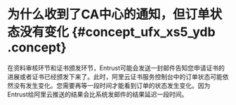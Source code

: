 # 为什么收到了CA中心的通知，但订单状态没有变化 {#concept_ufx_xs5_ydb .concept}

在资料审核环节和证书颁发环节，Entrust可能会发送一封邮件告知您申请证书的进展或者证书已经颁发下来了。此时，阿里云证书服务控制台中的订单状态可能依然没有发生变化。您需要再等一段时间才能看到订单的状态发生变化。因为Entrust给阿里云推送的结果会比系统发邮件的结果延迟一段时间。

